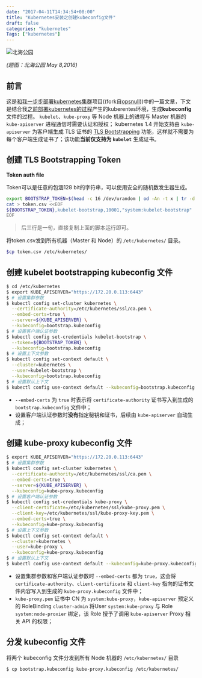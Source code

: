 ```yaml
---
date: "2017-04-11T14:34:54+08:00"
title: "Kubernetes安装之创建kubeconfig文件"
draft: false
categories: "kubernetes"
Tags: ["kubernetes"]
---
```


![北海公园](https://res.cloudinary.com/jimmysong/image/upload/images/2016050801.jpg)

*(题图：北海公园 May 8,2016)*

## 前言

这是[和我一步步部署kubernetes集群](https://github.com/rootsongjc/follow-me-install-kubernetes-cluster)项目((fork自[opsnull](https://github.com/opsnull/follow-me-install-kubernetes-cluster)))中的一篇文章，下文是结合我[之前部署kubernetes的过程](https://jimmysong.io/tags/kubernetes/)产生的kuberentes环境，生成**kubeconfig**文件的过程。
`kubelet`、`kube-proxy` 等 Node 机器上的进程与 Master 机器的 `kube-apiserver` 进程通信时需要认证和授权；
kubernetes 1.4 开始支持由 `kube-apiserver` 为客户端生成 TLS 证书的 [TLS Bootstrapping](https://kubernetes.io/docs/admin/kubelet-tls-bootstrapping/) 功能，这样就不需要为每个客户端生成证书了；该功能**当前仅支持为 `kubelet`** 生成证书。

## 创建 TLS Bootstrapping Token

**Token auth file**

Token可以是任意的包涵128 bit的字符串，可以使用安全的随机数发生器生成。

```bash
export BOOTSTRAP_TOKEN=$(head -c 16 /dev/urandom | od -An -t x | tr -d ' ')
cat > token.csv <<EOF
${BOOTSTRAP_TOKEN},kubelet-bootstrap,10001,"system:kubelet-bootstrap"
EOF
```

> 后三行是一句，直接复制上面的脚本运行即可。

将token.csv发到所有机器（Master 和 Node）的 `/etc/kubernetes/` 目录。

```bash
$cp token.csv /etc/kubernetes/
```

## 创建 kubelet bootstrapping kubeconfig 文件

```bash
$ cd /etc/kubernetes
$ export KUBE_APISERVER="https://172.20.0.113:6443"
$ # 设置集群参数
$ kubectl config set-cluster kubernetes \
  --certificate-authority=/etc/kubernetes/ssl/ca.pem \
  --embed-certs=true \
  --server=${KUBE_APISERVER} \
  --kubeconfig=bootstrap.kubeconfig
$ # 设置客户端认证参数
$ kubectl config set-credentials kubelet-bootstrap \
  --token=${BOOTSTRAP_TOKEN} \
  --kubeconfig=bootstrap.kubeconfig
$ # 设置上下文参数
$ kubectl config set-context default \
  --cluster=kubernetes \
  --user=kubelet-bootstrap \
  --kubeconfig=bootstrap.kubeconfig
$ # 设置默认上下文
$ kubectl config use-context default --kubeconfig=bootstrap.kubeconfig
```

- `--embed-certs` 为 `true` 时表示将 `certificate-authority` 证书写入到生成的 `bootstrap.kubeconfig` 文件中；
- 设置客户端认证参数时**没有**指定秘钥和证书，后续由 `kube-apiserver` 自动生成；

## 创建 kube-proxy kubeconfig 文件

```bash
$ export KUBE_APISERVER="https://172.20.0.113:6443"
$ # 设置集群参数
$ kubectl config set-cluster kubernetes \
  --certificate-authority=/etc/kubernetes/ssl/ca.pem \
  --embed-certs=true \
  --server=${KUBE_APISERVER} \
  --kubeconfig=kube-proxy.kubeconfig
$ # 设置客户端认证参数
$ kubectl config set-credentials kube-proxy \
  --client-certificate=/etc/kubernetes/ssl/kube-proxy.pem \
  --client-key=/etc/kubernetes/ssl/kube-proxy-key.pem \
  --embed-certs=true \
  --kubeconfig=kube-proxy.kubeconfig
$ # 设置上下文参数
$ kubectl config set-context default \
  --cluster=kubernetes \
  --user=kube-proxy \
  --kubeconfig=kube-proxy.kubeconfig
$ # 设置默认上下文
$ kubectl config use-context default --kubeconfig=kube-proxy.kubeconfig
```

- 设置集群参数和客户端认证参数时 `--embed-certs` 都为 `true`，这会将 `certificate-authority`、`client-certificate` 和 `client-key` 指向的证书文件内容写入到生成的 `kube-proxy.kubeconfig` 文件中；
- `kube-proxy.pem` 证书中 CN 为 `system:kube-proxy`，`kube-apiserver` 预定义的 RoleBinding `cluster-admin` 将User `system:kube-proxy` 与 Role `system:node-proxier` 绑定，该 Role 授予了调用 `kube-apiserver` Proxy 相关 API 的权限；

## 分发 kubeconfig 文件

将两个 kubeconfig 文件分发到所有 Node 机器的 `/etc/kubernetes/` 目录

```bash
$ cp bootstrap.kubeconfig kube-proxy.kubeconfig /etc/kubernetes/
```
